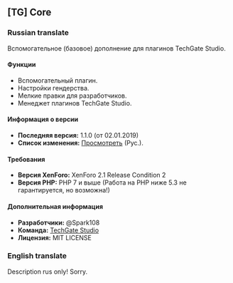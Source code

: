 ## [TG] Core

### Russian translate

Вспомогательное (базовое) дополнение для плагинов TechGate Studio.

#### Функции
* Вспомогательный плагин.
* Настройки гендерства.
* Мелкие правки для разработчиков.
* Менеджет плагинов TechGate Studio.

#### Информация о версии
* **Последняя версия:** 1.1.0 (от 02.01.2019)
* **Список изменения:** [Просмотреть](./ChangeLog_ru.md) (Рус.).

#### Требования
* **Версия XenForo:** XenForo 2.1 Release Condition 2
* **Версия PHP:** PHP 7 и выше (Работа на PHP ниже 5.3 не гарантируется, но возможна!)

#### Дополнительная информация
* **Разработчики:** @Spark108
* **Команда:** [TechGate Studio](https://tgstudio.ru)
* **Лицензия:** MIT LICENSE

### English translate

Description rus only! Sorry.